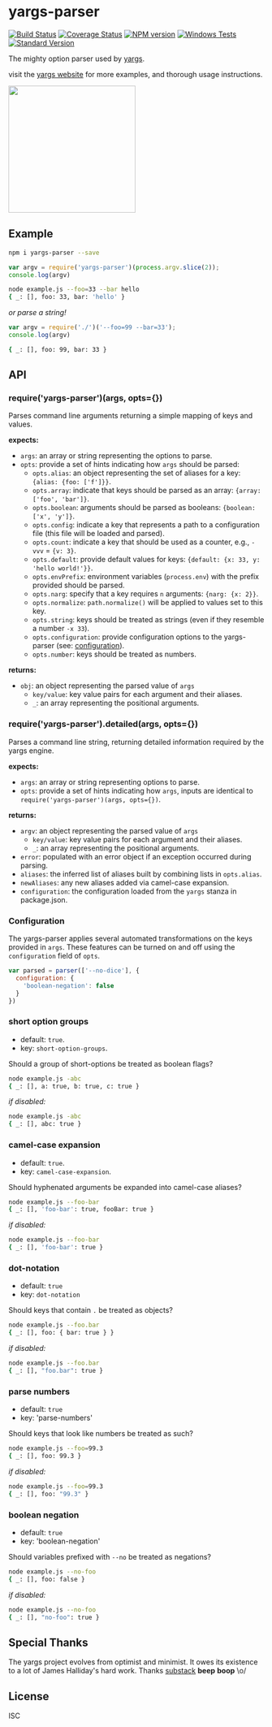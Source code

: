 # yargs-parser

[![Build Status](https://travis-ci.org/yargs/yargs-parser.png)](https://travis-ci.org/yargs/yargs-parser)
[![Coverage Status](https://coveralls.io/repos/yargs/yargs-parser/badge.svg?branch=)](https://coveralls.io/r/yargs/yargs-parser?branch=master)
[![NPM version](https://img.shields.io/npm/v/yargs-parser.svg)](https://www.npmjs.com/package/yargs-parser)
[![Windows Tests](https://img.shields.io/appveyor/ci/bcoe/yargs-parser/master.svg?label=Windows%20Tests)](https://ci.appveyor.com/project/bcoe/yargs-parser)
[![Standard Version](https://img.shields.io/badge/release-standard%20version-brightgreen.svg)](https://github.com/conventional-changelog/standard-version)


The mighty option parser used by [yargs](https://github.com/bcoe/yargs).

visit the [yargs website](http://yargs.js.org/) for more examples, and thorough usage instructions.

<img width="250" src="yargs-logo.png">

## Example

```sh
npm i yargs-parser --save
```

```js
var argv = require('yargs-parser')(process.argv.slice(2));
console.log(argv)
```

```sh
node example.js --foo=33 --bar hello
{ _: [], foo: 33, bar: 'hello' }
```

_or parse a string!_

```js
var argv = require('./')('--foo=99 --bar=33');
console.log(argv)
```

```sh
{ _: [], foo: 99, bar: 33 }
```

## API

### require('yargs-parser')(args, opts={})

Parses command line arguments returning a simple mapping of keys and values.

**expects:**

* `args`: an array or string representing the options to parse.
* `opts`: provide a set of hints indicating how `args` should be parsed:
  * `opts.alias`: an object representing the set of aliases for a key: `{alias: {foo: ['f']}}`.
  * `opts.array`: indicate that keys should be parsed as an array: `{array: ['foo', 'bar']}`.
  * `opts.boolean`: arguments should be parsed as booleans: `{boolean: ['x', 'y']}`.
  * `opts.config`: indicate a key that represents a path to a configuration file (this file will be loaded and parsed).
  * `opts.count`: indicate a key that should be used as a counter, e.g., `-vvv` = `{v: 3}`.
  * `opts.default`: provide default values for keys: `{default: {x: 33, y: 'hello world!'}}`.
  * `opts.envPrefix`: environment variables (`process.env`) with the prefix provided should be parsed.
  * `opts.narg`: specify that a key requires `n` arguments: `{narg: {x: 2}}`.
  * `opts.normalize`: `path.normalize()` will be applied to values set to this key.
  * `opts.string`: keys should be treated as strings (even if they resemble a number `-x 33`).
  * `opts.configuration`: provide configuration options to the yargs-parser (see: [configuration](#configuration)).
  * `opts.number`: keys should be treated as numbers.

**returns:**

* `obj`: an object representing the parsed value of `args`
  * `key/value`: key value pairs for each argument and their aliases.
  * `_`: an array representing the positional arguments.

### require('yargs-parser').detailed(args, opts={})

Parses a command line string, returning detailed information required by the
yargs engine.

**expects:**

* `args`: an array or string representing options to parse.
* `opts`: provide a set of hints indicating how `args`, inputs are identical to `require('yargs-parser')(args, opts={})`.

**returns:**

* `argv`: an object representing the parsed value of `args`
  * `key/value`: key value pairs for each argument and their aliases.
  * `_`: an array representing the positional arguments.
* `error`: populated with an error object if an exception occurred during parsing.
* `aliases`: the inferred list of aliases built by combining lists in `opts.alias`.
* `newAliases`: any new aliases added via camel-case expansion.
* `configuration`: the configuration loaded from the `yargs` stanza in package.json.

<a owner="configuration"></a>
### Configuration

The yargs-parser applies several automated transformations on the keys provided
in `args`. These features can be turned on and off using the `configuration` field
of `opts`.

```js
var parsed = parser(['--no-dice'], {
  configuration: {
    'boolean-negation': false
  }
})
```

### short option groups

* default: `true`.
* key: `short-option-groups`.

Should a group of short-options be treated as boolean flags?

```sh
node example.js -abc
{ _: [], a: true, b: true, c: true }
```

_if disabled:_

```sh
node example.js -abc
{ _: [], abc: true }
```

### camel-case expansion

* default: `true`.
* key: `camel-case-expansion`.

Should hyphenated arguments be expanded into camel-case aliases?

```sh
node example.js --foo-bar
{ _: [], 'foo-bar': true, fooBar: true }
```

_if disabled:_

```sh
node example.js --foo-bar
{ _: [], 'foo-bar': true }
```

### dot-notation

* default: `true`
* key: `dot-notation`

Should keys that contain `.` be treated as objects?

```sh
node example.js --foo.bar
{ _: [], foo: { bar: true } }
```

_if disabled:_

```sh
node example.js --foo.bar
{ _: [], "foo.bar": true }
```

### parse numbers

* default: `true`
* key: 'parse-numbers'

Should keys that look like numbers be treated as such?

```sh
node example.js --foo=99.3
{ _: [], foo: 99.3 }
```

_if disabled:_

```sh
node example.js --foo=99.3
{ _: [], foo: "99.3" }
```

### boolean negation

* default: `true`
* key: 'boolean-negation'

Should variables prefixed with `--no` be treated as negations?

```sh
node example.js --no-foo
{ _: [], foo: false }
```

_if disabled:_

```sh
node example.js --no-foo
{ _: [], "no-foo": true }
```

## Special Thanks

The yargs project evolves from optimist and minimist. It owes its
existence to a lot of James Halliday's hard work. Thanks [substack](https://github.com/substack) **beep** **boop** \o/

## License

ISC
